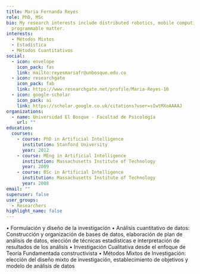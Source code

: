 ```yaml
---
title: Maria Fernanda Reyes
role: PhD, MSc
bio: My research interests include distributed robotics, mobile computing and
  programmable matter.
interests:
  - Métodos Mixtos
  - Estadística
  - Métodos Cuantitativos
social:
  - icon: envelope
    icon_pack: fas
    link: mailto:reyesmariafr@unbosque.edu.co
  - icon: researchgate
    icon_pack: fab
    link: https://www.researchgate.net/profile/Maria-Reyes-10
  - icon: google-scholar
    icon_pack: ai
    link: https://scholar.google.co.uk/citations?user=sIwtMXoAAAAJ
organizations:
  - name: Universidad El Bosque - Facultad de Psicología
    url: ""
education:
  courses:
    - course: PhD in Artificial Intelligence
      institution: Stanford University
      year: 2012
    - course: MEng in Artificial Intelligence
      institution: Massachusetts Institute of Technology
      year: 2009
    - course: BSc in Artificial Intelligence
      institution: Massachusetts Institute of Technology
      year: 2008
email: ""
superuser: false
user_groups:
  - Researchers
highlight_name: false
---
```

• Formulación y diseño de la investigación
• Análisis cuantitativo de datos: Construcción y organización de bases de datos, elaboración de plan de análisis de datos, elección de técnicas estadísticas e interpretación de resultados de los análisis
• Investigación Cualitativa desde el enfoque de Teoría Fundamentada constructivista
• Métodos Mixtos de Investigación: elección del diseño mixto de investigación, establecimiento de objetivos y modelo de análisis de datos